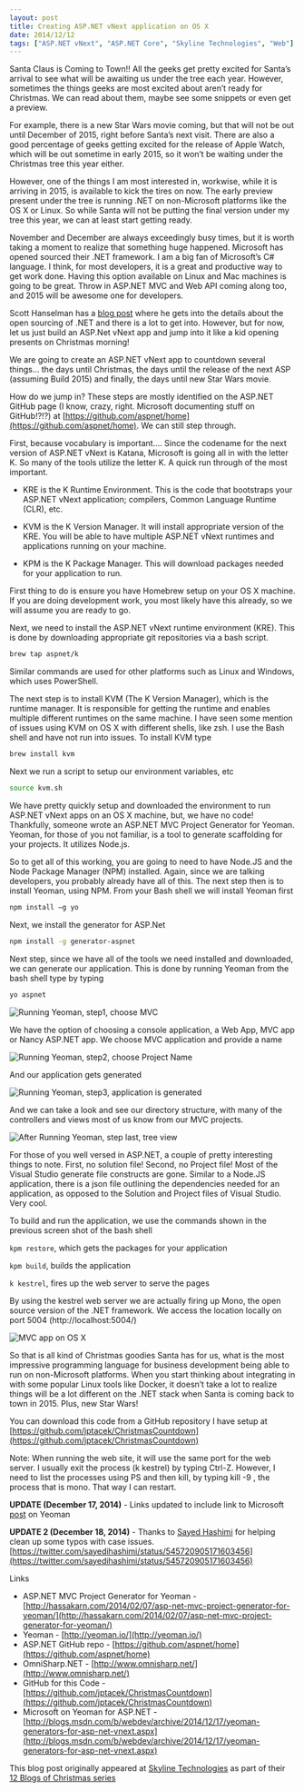 ```yaml
---
layout: post
title: Creating ASP.NET vNext application on OS X
date: 2014/12/12
tags: ["ASP.NET vNext", "ASP.NET Core", "Skyline Technologies", "Web"]
---
```

Santa Claus is Coming to Town!! All the geeks get pretty excited for Santa’s arrival to see what will be awaiting us under the tree
each year. However, sometimes the things geeks are most excited about aren’t ready for Christmas. We can read about them, maybe see
some snippets or even get a preview.

For example, there is a new Star Wars movie coming, but that will not be out until December of 2015, right before Santa’s
next visit. There are also a good percentage of geeks getting excited for the release of Apple Watch, which will be out
sometime in early 2015, so it won’t be waiting under the Christmas tree this year either.

However, one of the things I am most interested in, workwise, while it is arriving in 2015, is available
to kick the tires on now. The early preview present under the tree is running .NET on non-Microsoft platforms like
the OS X or Linux. So while Santa will not be putting the final version under my tree this year, we can at least start
getting ready.

November and December are always exceedingly busy times, but it is worth taking a moment to realize that something huge
happened. Microsoft has opened sourced their .NET framework. I am a big fan of Microsoft’s C# language. I think, for
most developers, it is a great and productive way to get work done. Having this option available on Linux and Mac
machines is going to be great. Throw in ASP.NET MVC and Web API coming along too, and 2015 will be awesome one for
developers.

Scott Hanselman has a [blog post](http://www.hanselman.com/blog/AnnouncingNET2015NETAsOpenSourceNETOnMacAndLinuxAndVisualStudioCommunity.aspx)
 where he gets into the details about the open sourcing of .NET and there is a lot to
get into. However, but for now, let us just build an ASP.Net vNext app and jump into it like a kid opening presents on
Christmas morning!

We are going to create an ASP.NET vNext app to countdown several things… the days until Christmas, the days
until the release of the next ASP (assuming Build 2015) and finally, the days until new Star Wars movie.

How do we jump in? These steps are mostly identified on the ASP.NET GitHub page (I know, crazy, right. Microsoft
documenting stuff on GitHub!?!?) at [https://github.com/aspnet/home](https://github.com/aspnet/home). We can still step through.

First, because vocabulary is important…. Since the codename for the next version of ASP.NET vNext is Katana,
Microsoft is going all in with the letter K. So many of the tools utilize the letter K. A quick run through of the
most important.

* KRE is the K Runtime Environment. This is the code that bootstraps your ASP.NET vNext application; compilers,
Common Language Runtime (CLR), etc.

* KVM is the K Version Manager. It will install appropriate version of the KRE. You will be able to have multiple ASP.NET vNext runtimes and applications running on your machine.

* KPM is the K Package Manager. This will download packages needed for your application to run.

First thing to do is ensure you have Homebrew setup on your OS X machine. If you are doing development work, you most likely have this already, so we will assume you are ready to go.

Next, we need to install the ASP.NET vNext runtime environment (KRE). This is done by downloading appropriate git repositories via a bash script.

```bash
brew tap aspnet/k
```

Similar commands are used for other platforms such as Linux and Windows, which uses PowerShell.

The next step is to install KVM (The K Version Manager), which is the runtime manager. It is responsible for getting the runtime and enables multiple different runtimes on the same machine. I have seen some mention of issues using KVM on OS X with different shells, like zsh. I use the Bash shell and have not run into issues. To install KVM type

```bash
brew install kvm
```

Next we run a script to setup our environment variables, etc

```bash
source kvm.sh
```

We have pretty quickly setup and downloaded the environment to run ASP.NET vNext apps on an OS X machine, but, we have
no code! Thankfully, someone wrote an ASP.NET MVC Project Generator for Yeoman. Yeoman, for those of you not familiar,
is a tool to generate scaffolding for your projects. It utilizes Node.js.

So to get all of this working, you are going to need to have Node.JS and the Node Package Manager (NPM) installed.
Again, since we are talking developers, you probably already have all of this. The next step then is to install
Yeoman, using NPM. From your Bash shell we will install Yeoman first

```bash
npm install –g yo
```

Next, we install the generator for ASP.Net

```bash
npm install -g generator-aspnet
```

Next step, since we have all of the tools we need installed and downloaded, we can generate our application. This is done by running Yeoman from the bash shell type by typing

```bash
yo aspnet
```

![Running Yeoman, step1, choose MVC](osx1.png)

We have the option of choosing a console application, a Web App, MVC app or Nancy ASP.NET app. We choose MVC
application and provide a name

![Running Yeoman, step2, choose Project Name](osx2.png)


And our application gets generated

![Running Yeoman, step3, application is generated](osx3.png)

And we can take a look and see our directory structure, with many of the controllers and views most of us know from
our MVC projects.

![After Running Yeoman, step last, tree view](osx4.png)


For those of you well versed in ASP.NET, a couple of pretty interesting things to note. First, no solution file!
Second, no Project file! Most of the Visual Studio generate file constructs are gone. Similar to a Node.JS
application, there is a json file outlining the dependencies needed for an application, as opposed to the Solution
and Project files of Visual Studio. Very cool.

To build and run the application, we use the commands shown in the previous screen shot of the bash shell

``kpm restore``, which gets the packages for your application

``kpm build``, builds the application

``k kestrel``, fires up the web server to serve the pages

By using the kestrel web server we are actually firing up Mono, the open source version of the .NET framework.
We access the location locally on port 5004 (http://localhost:5004/)

![MVC app on OS X](osx5.png)


So that is all kind of Christmas goodies Santa has for us, what is the most impressive programming language
for business development being able to run on non-Microsoft platforms. When you start thinking about integrating in
with some popular Linux tools like Docker, it doesn’t take a lot to realize things will be a lot different on the .NET
stack when Santa is coming back to town in 2015. Plus, new Star Wars!

You can download this code from a GitHub repository I have setup at
[https://github.com/jptacek/ChristmasCountdown](https://github.com/jptacek/ChristmasCountdown)

Note: When running the web site, it will use the same port for the web server. I usually exit the process (k kestrel) by typing Ctrl-Z.
However, I need to list the processes using PS and then kill, by typing kill -9 <pid>, the process that is mono.
That way I can restart.

**UPDATE (December 17, 2014)** - Links updated to include link to Microsoft [post](http://blogs.msdn.com/b/webdev/archive/2014/12/17/yeoman-generators-for-asp-net-vnext.aspx) on Yeoman

**UPDATE 2 (December 18, 2014)** - Thanks to [Sayed Hashimi](https://twitter.com/sayedihashimi) for helping clean up some typos
with case issues.
[https://twitter.com/sayedihashimi/status/545720905171603456](https://twitter.com/sayedihashimi/status/545720905171603456)

Links

* ASP.NET MVC Project Generator for Yeoman - [http://hassakarn.com/2014/02/07/asp-net-mvc-project-generator-for-yeoman/](http://hassakarn.com/2014/02/07/asp-net-mvc-project-generator-for-yeoman/)
* Yeoman - [http://yeoman.io/](http://yeoman.io/)
* ASP.NET GitHub repo - [https://github.com/aspnet/home](https://github.com/aspnet/home)
* OmniSharp.NET - [http://www.omnisharp.net/](http://www.omnisharp.net/)
* GitHub for this Code - [https://github.com/jptacek/ChristmasCountdown](https://github.com/jptacek/ChristmasCountdown)
* Microsoft on Yeoman for ASP.NET - [http://blogs.msdn.com/b/webdev/archive/2014/12/17/yeoman-generators-for-asp-net-vnext.aspx](http://blogs.msdn.com/b/webdev/archive/2014/12/17/yeoman-generators-for-asp-net-vnext.aspx)

This blog post originally appeared at [Skyline Technologies](http://www.skylinetechnologies.com/Blog/Article/2586/12-Days-of-Christmas-Mac.aspx)
as part of their [12 Blogs of Christmas series](http://www.skylinetechnologies.com/Blog/Article/2586/12-Days-of-Christmas-Mac.aspx)





